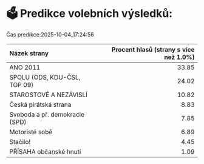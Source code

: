 # 🗳️ Predikce volebních výsledků:

Čas predikce:2025-10-04_17:24:56

| Názek strany                   |   Procent hlasů (strany s více než 1.0%) |
|:-------------------------------|-----------------------------------------:|
| ANO 2011                       |                                    33.85 |
| SPOLU (ODS, KDU-ČSL, TOP 09)   |                                    24.02 |
| STAROSTOVÉ A NEZÁVISLÍ         |                                    10.82 |
| Česká pirátská strana          |                                     8.83 |
| Svoboda a př. demokracie (SPD) |                                     7.85 |
| Motoristé sobě                 |                                     6.89 |
| Stačilo!                       |                                     4.45 |
| PŘÍSAHA občanské hnutí         |                                     1.09 |